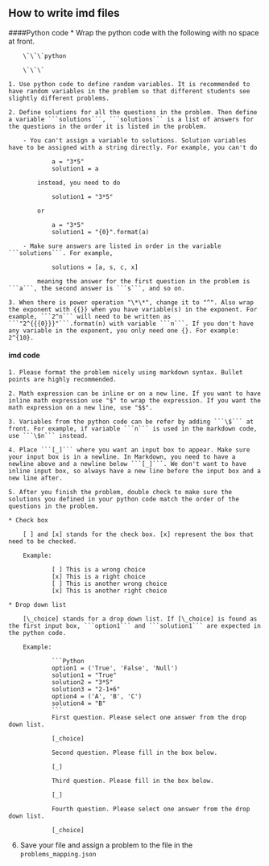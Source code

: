 ## How to write imd files
####Python code
	* Wrap the python code with the following with no space at front.

		\`\`\`python

		\`\`\`

	1. Use python code to define random variables. It is recommended to have random variables in the problem so that different students see slightly different problems.

	2. Define solutions for all the questions in the problem. Then define a variable ```solutions```, ```solutions``` is a list of answers for the questions in the order it is listed in the problem.

		- You can't assign a variable to solutions. Solution variables have to be assigned with a string directly. For example, you can't do

				a = "3*5"
				solution1 = a

			instead, you need to do

				solution1 = "3*5"

			or

				a = "3*5"
				solution1 = "{0}".format(a)

		- Make sure answers are listed in order in the variable ```solutions```. For example,

				solutions = [a, s, c, x]

			meaning the answer for the first question in the problem is ```a```, the second answer is ```s```, and so on.

	3. When there is power operation "\*\*", change it to "^". Also wrap the exponent with {{}} when you have variable(s) in the exponent. For example, ```2^n``` will need to be written as ```"2^{{{0}}}"```.format(n) with variable ```n```. If you don't have any variable in the exponent, you only need one {}. For example: 2^{10}.

#### imd code
	1. Please format the problem nicely using markdown syntax. Bullet points are highly recommended.

	2. Math expression can be inline or on a new line. If you want to have inline math expression use "$" to wrap the expression. If you want the math expression on a new line, use "$$".

	3. Variables from the python code can be refer by adding ```\$``` at front. For example, if variable ```n``` is used in the markdown code, use ```\$n``` instead.

	4. Place ```[_]``` where you want an input box to appear. Make sure your input box is in a newline. In Markdown, you need to have a newline above and a newline below ```[_]```. We don't want to have inline input box, so always have a new line before the input box and a new line after.

	5. After you finish the problem, double check to make sure the solutions you defined in your python code match the order of the questions in the problem.

 	* Check box

		[ ] and [x] stands for the check box. [x] represent the box that need to be checked.

		Example:

				[ ] This is a wrong choice
				[x] This is a right choice
				[ ] This is another wrong choice
				[x] This is another right choice

	* Drop down list

		[\_choice] stands for a drop down list. If [\_choice] is found as the first input box, ```option1``` and ```solution1``` are expected in the python code.

		Example:

				```Python
				option1 = ('True', 'False', 'Null')
				solution1 = "True"
				solution2 = "3*5"
				solution3 = "2-1+6"
				option4 = ('A', 'B', 'C')
				solution4 = "B"
				```
				First question. Please select one answer from the drop down list.

				[_choice]

				Second question. Please fill in the box below.

				[_]

				Third question. Please fill in the box below.

				[_]

				Fourth question. Please select one answer from the drop down list.

				[_choice]


 6. Save your file and assign a problem to the file in the ```problems_mapping.json```
